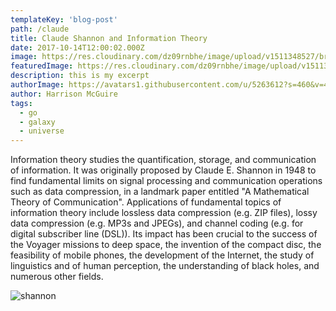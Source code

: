 ```yaml
---
templateKey: 'blog-post'
path: /claude
title: Claude Shannon and Information Theory
date: 2017-10-14T12:00:02.000Z
image: https://res.cloudinary.com/dz09rnbhe/image/upload/v1511348527/broken-age_kfxadq.jpg
featuredImage: https://res.cloudinary.com/dz09rnbhe/image/upload/v1511348527/broken-age_kfxadq.jpg
description: this is my excerpt
authorImage: https://avatars1.githubusercontent.com/u/5263612?s=460&v=4
author: Harrison McGuire
tags:
  - go
  - galaxy
  - universe
---
```

Information theory studies the quantification, storage, and communication of information. It was originally proposed by Claude E. Shannon in 1948 to find fundamental limits on signal processing and communication operations such as data compression, in a landmark paper entitled "A Mathematical Theory of Communication". Applications of fundamental topics of information theory include lossless data compression (e.g. ZIP files), lossy data compression (e.g. MP3s and JPEGs), and channel coding (e.g. for digital subscriber line (DSL)). Its impact has been crucial to the success of the Voyager missions to deep space, the invention of the compact disc, the feasibility of mobile phones, the development of the Internet, the study of linguistics and of human perception, the understanding of black holes, and numerous other fields.



![shannon](/img/shannon.png)
